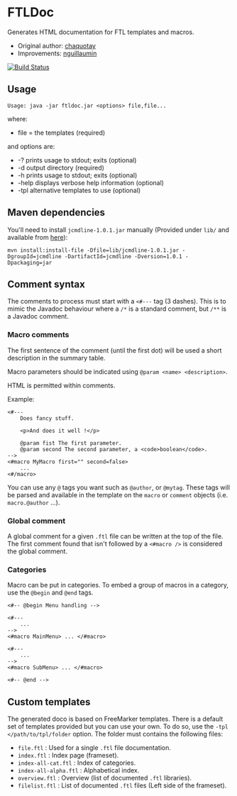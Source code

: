 # FTLDoc

Generates HTML documentation for FTL templates and macros.

* Original author: [chaquotay](https://github.com/chaquotay/ftldoc)
* Improvements: [nguillaumin](https://github.com/nguillaumin/ftldoc)

[![Build Status](https://travis-ci.org/nguillaumin/ftldoc.svg)](https://travis-ci.org/nguillaumin/ftldoc)

## Usage

    Usage: java -jar ftldoc.jar <options> file,file...

where:

* file = the templates (required)

and options are:

* -?     prints usage to stdout; exits (optional)
* -d <f> output directory (required)
* -h     prints usage to stdout; exits (optional)
* -help  displays verbose help information (optional)
* -tpl <f> alternative templates to use (optional)

## Maven dependencies

You'll need to install `jcmdline-1.0.1.jar` manually (Provided under `lib/` and available from [here](http://jcmdline.sourceforge.net/)):

`mvn install:install-file -Dfile=lib/jcmdline-1.0.1.jar -DgroupId=jcmdline -DartifactId=jcmdline -Dversion=1.0.1 -Dpackaging=jar`

## Comment syntax

The comments to process must start with a `<#---` tag (3 dashes). This is to mimic the Javadoc behaviour where a `/*` is a standard comment, but `/**` is a Javadoc comment.

### Macro comments

The first sentence of the comment (until the first dot) will be used a short description in the summary table.

Macro parameters should be indicated using `@param <name> <description>`.

HTML is permitted within comments.

Example:

```
<#---
	Does fancy stuff.
	
	<p>And does it well !</p>
	
	@param fist The first parameter.
	@param second The second parameter, a <code>boolean</code>.
-->
<#macro MyMacro first="" second=false>
    ...
<#/macro>
```

You can use any `@` tags you want such as `@author`, or `@mytag`. These tags will be parsed and available in the template on the `macro` or `comment` objects (i.e. `macro.@author` ...).

### Global comment

A global comment for a given `.ftl` file can be written at the top of the file. The first comment found that isn't followed by a `<#macro />` is considered the global comment.

### Categories

Macro can be put in categories. To embed a group of macros in a category, use the `@begin` and `@end` tags.

```
<#-- @begin Menu handling -->

<#---
    ...
-->
<#macro MainMenu> ... </#macro>

<#---
    ...
-->
<#macro SubMenu> ... </#macro>

<#-- @end -->
```

## Custom templates

The generated doco is based on FreeMarker templates. There is a default set of templates provided but you can use your own.
To do so, use the `-tpl </path/to/tpl/folder` option. The folder must contains the following files:

* `file.ftl` : Used for a single `.ftl` file documentation.
* `index.ftl` : Index page (frameset).
* `index-all-cat.ftl` : Index of categories.
* `index-all-alpha.ftl` : Alphabetical index.
* `overview.ftl` : Overview (list of documented `.ftl` libraries).
* `filelist.ftl` : List of documented `.ftl` files (Left side of the frameset). 
